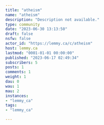 ```yaml
---
title: "atheism" 
name: "atheism"
description: "Description not available."
type: community
date: "2023-06-30 13:13:50"
draft: false
nsfw: false
actor_id: "https://lemmy.ca/c/atheism"
host: lemmy.ca
lastmod: "0001-01-01 00:00:00"
published: "2023-06-17 02:49:34"
subscribers: 5
posts: 1
comments: 1
weight: 1
dau: 0
wau: 1
mau: 2
instances:
- "lemmy_ca"
tags: 
- "lemmy_ca"

---
```

